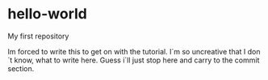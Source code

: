 # hello-world
My first repository

Im forced to write this to get on with the tutorial. I´m so uncreative that I don´t know, what to write here. Guess i´ll just stop here and carry to the commit section.
